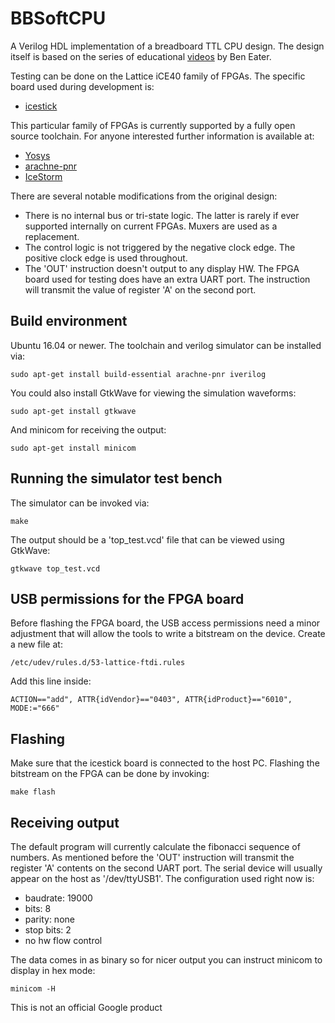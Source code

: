 # BBSoftCPU

A Verilog HDL implementation of a breadboard TTL CPU design. The design itself is based on the
series of educational [videos][1] by Ben Eater.

Testing can be done on the Lattice iCE40 family of FPGAs. The specific board used during development is:

* [icestick][2]

This particular family of FPGAs is currently supported by a fully open source toolchain.
For anyone interested further information is available at:

* [Yosys][3]
* [arachne-pnr][4]
* [IceStorm][5]

There are several notable modifications from the original design:

* There is no internal bus or tri-state logic. The latter is rarely if ever supported internally on current FPGAs. Muxers
are used as a replacement.
* The control logic is not triggered by the negative clock edge. The positive clock edge is used throughout.
* The 'OUT' instruction doesn't output to any display HW. The FPGA board used for testing does have an extra UART port.
The instruction will transmit the value of register 'A' on the second port.

## Build environment

Ubuntu 16.04 or newer. The toolchain and verilog simulator can be installed via:

```
sudo apt-get install build-essential arachne-pnr iverilog
```

You could also install GtkWave for viewing the simulation waveforms:

```
sudo apt-get install gtkwave
```

And minicom for receiving the output:

```
sudo apt-get install minicom
```

## Running the simulator test bench

The simulator can be invoked via:

```
make
```

The output should be a 'top_test.vcd' file that can be viewed using GtkWave:

```
gtkwave top_test.vcd
```

## USB permissions for the FPGA board

Before flashing the FPGA board, the USB access permissions need a minor adjustment that will allow the tools to
write a bitstream on the device. Create a new file at:
```
/etc/udev/rules.d/53-lattice-ftdi.rules
```

Add this line inside:

```
ACTION=="add", ATTR{idVendor}=="0403", ATTR{idProduct}=="6010", MODE:="666"
```

## Flashing

Make sure that the icestick board is connected to the host PC.
Flashing the bitstream on the FPGA can be done by invoking:

```
make flash
```

## Receiving output

The default program will currently calculate the fibonacci sequence of numbers.
As mentioned before the 'OUT' instruction will transmit the register 'A' contents on the second UART port.
The serial device will usually appear on the host as '/dev/ttyUSB1'. The configuration used right now is:

* baudrate: 19000
* bits: 8
* parity: none
* stop bits: 2
* no hw flow control

The data comes in as binary so for nicer output you can instruct minicom to display in hex mode:

```
minicom -H
```

This is not an official Google product

[1]: https://www.youtube.com/user/eaterbc
[2]: http://www.latticesemi.com/icestick
[3]: http://www.clifford.at/yosys/
[4]: https://github.com/cseed/arachne-pnr
[5]: http://www.clifford.at/icestorm/

